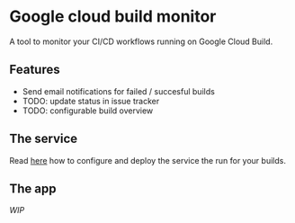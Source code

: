 # Google cloud build monitor

A tool to monitor your CI/CD workflows running on Google Cloud Build.

## Features

- Send email notifications for failed / succesful builds
- TODO: update status in issue tracker
- TODO: configurable build overview

## The service

Read [here](packages/service/README.md) how to configure and deploy the service the run for your builds.

## The app

*WIP*